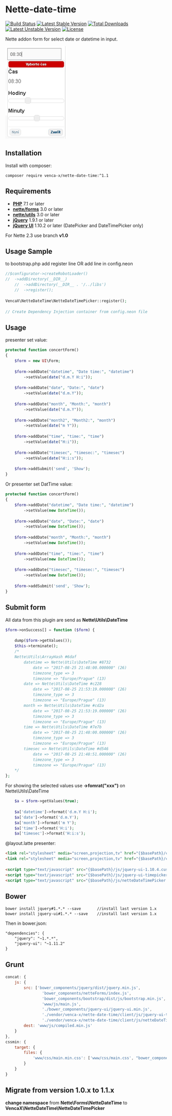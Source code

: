 Nette-date-time
===============
[![Build Status](https://travis-ci.org/venca-x/nette-date-time.svg?branch=v1.0)](https://travis-ci.org/venca-x/nette-date-time)
[![Latest Stable Version](https://poser.pugx.org/venca-x/nette-date-time/v/stable.svg)](https://packagist.org/packages/venca-x/nette-date-time)
[![Total Downloads](https://poser.pugx.org/venca-x/nette-date-time/downloads.svg)](https://packagist.org/packages/venca-x/nette-date-time)
[![Latest Unstable Version](https://poser.pugx.org/venca-x/nette-date-time/v/unstable.svg)](https://packagist.org/packages/venca-x/nette-date-time)
[![License](https://poser.pugx.org/venca-x/nette-date-time/license.svg)](https://packagist.org/packages/venca-x/nette-date-time)

Nette addon form for select date or datetime in input.

![time input](docs/pictures/time.jpg)

Installation
------------
Install with composer:
```
composer require venca-x/nette-date-time:^1.1
```

Requirements
-------------
- **[PHP](https://php.net)** 7.1 or later
- **[nette/forms](https://github.com/nette/forms)** 3.0 or later
- **[nette/utils](https://github.com/nette/utils)** 3.0 or later
- **[jQuery](https://jquery.com)** 1.9.1 or later
- **[jQuery UI](https://jqueryui.com)** 1.10.2 or later (DatePicker and DateTimePicker only)

For Nette 2.3 use branch **v1.0**

Usage Sample
-------------

to bootstrap.php add register line OR add line in config.neon

```php
//$configurator->createRobotLoader()
//	->addDirectory(__DIR__)
    //	->addDirectory(__DIR__ . '/../libs')
    //	->register();

VencaX\NetteDateTime\NetteDateTimePicker::register();

// Create Dependency Injection container from config.neon file
```


Usage
-------------
presenter set value:
```php
protected function concertForm()
{
    $form = new UI\Form;
    
    $form->addDate("datetime", "Date time:", "datetime")
        ->setValue(date("d.m.Y H:i"));
    
    $form->addDate("date", "Date:", "date")
        ->setValue(date("d.m.Y"));
    
    $form->addDate("month", "Month:", "month")
        ->setValue(date("d.m.Y"));
        
    $form->addDate("month2", "Month2:", "month")
        ->setValue(date("m Y"));
    
    $form->addDate("time", "time:", "time")
        ->setValue(date("H:i"));
    
    $form->addDate("timesec", "timesec:", "timesec")
        ->setValue(date("H:i:s"));
    
    $form->addSubmit('send', 'Show');
}
```

Or presenter set DatTime value:
```php
protected function concertForm()
{
    $form->addDate("datetime", "Date time:", "datetime")
        ->setValue(new DateTime());
    
    $form->addDate("date", "Date:", "date")
        ->setValue(new DateTime());
    
    $form->addDate("month", "Month:", "month")
        ->setValue(new DateTime());
    
    $form->addDate("time", "time:", "time")
        ->setValue(new DateTime());
    
    $form->addDate("timesec", "timesec:", "timesec")
        ->setValue(new DateTime());
        
    $form->addSubmit('send', 'Show');
}
```

Submit form
-------------
All data from this plugin are send as **Nette\Utils\DateTime**
```php
$form->onSuccess[] = function ($form) {
 
    dump($form->getValues());
    $this->terminate();
    /*
    Nette\Utils\ArrayHash #6daf
        datetime => Nette\Utils\DateTime #8732
            date => "2017-08-25 21:48:00.000000" (26)
            timezone_type => 3
            timezone => "Europe/Prague" (13)
        date => Nette\Utils\DateTime #c228
            date => "2017-08-25 21:53:19.000000" (26)
            timezone_type => 3
            timezone => "Europe/Prague" (13)
        month => Nette\Utils\DateTime #cd2a
            date => "2017-08-25 21:53:19.000000" (26)
            timezone_type => 3
            timezone => "Europe/Prague" (13)
        time => Nette\Utils\DateTime #7e7b
            date => "2017-08-25 21:48:00.000000" (26)
            timezone_type => 3
            timezone => "Europe/Prague" (13)
        timesec => Nette\Utils\DateTime #d546
            date => "2017-08-25 21:48:51.000000" (26)
            timezone_type => 3
            timezone => "Europe/Prague" (13)
    */
};
```

For showing the selected values use **->fomrat("xxx")** on Nette\Utils\DateTime
```php
    $a = $form->getValues(true);
 
    $a['datetime']->format('d.m.Y H:i');
    $a['date']->format('d.m.Y');
    $a['month']->format('m Y');
    $a['time']->format('H:i');
    $a['timesec']->format('H:i:s');
``` 


@layout.latte
presenter:
```html
<link rel="stylesheet" media="screen,projection,tv" href="{$basePath}/css/blitzer/jquery-ui-1.10.4.custom.min.css">
<link rel="stylesheet" media="screen,projection,tv" href="{$basePath}/css/style.css">

<script type="text/javascript" src="{$basePath}/js/jquery-ui-1.10.4.custom.min.js"></script>
<script type="text/javascript" src="{$basePath}/js/jquery-ui-timepicker-addon.js"></script>
<script type="text/javascript" src="{$basePath}/js/netteDateTimePicker.js"></script>
```
Bower
-------------
```
bower install jquery#1.*.* --save       //install last version 1.x
bower install jquery-ui#1.*.* --save    //install last version 1.x

```
Then in bower.json:
```
"dependencies": {
    "jquery": "~1.*.*",
    "jquery-ui": "~1.11.2"
}
```
Grunt
-------------
```js
concat: {
    js: {
        src: ['bower_components/jquery/dist/jquery.min.js',
                'bower_components/netteForms/index.js',
                'bower_components/bootstrap/dist/js/bootstrap.min.js',
                'www/js/main.js',
                './bower_components/jquery-ui/jquery-ui.min.js',
                './vendor/venca-x/nette-date-time/client/js/jquery-ui-timepicker-addon.js',
                './vendor/venca-x/nette-date-time/client/js/netteDateTimePicker.js'],
        dest: 'www/js/compiled.min.js'
    }
},
cssmin: {
    target: {
        files: {
            'www/css/main.min.css': ['www/css/main.css', "bower_components/jquery-ui/themes/blitzer/jquery-ui.min.css", "vendor/venca-x/nette-date-time/client/css/style.css" ]
        }
    }
}
```

Migrate from version 1.0.x to 1.1.x
-------------
**change namespace** from **Nette\Forms\NetteDateTime** to **VencaX\NetteDateTime\NetteDateTimePicker**
